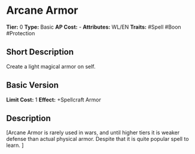 # Arcane Armor

**Tier:** 0
**Type:** Basic
**AP Cost:** -
**Attributes:** WL/EN
**Traits:** #Spell #Boon #Protection

## Short Description
Create a light magical armor on self.

## Basic Version
**Limit Cost:** 1
**Effect:** +Spellcraft Armor

## Description
[Arcane Armor is rarely used in wars, and until higher tiers it is weaker defense than actual physical armor. Despite that it is quite popular spell to learn. ]
